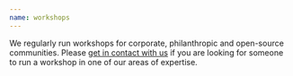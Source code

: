 ```yaml
---
name: workshops
---
```


We regularly run workshops for corporate, philanthropic and open-source communities.
Please [get in contact with us](/contact) if you are looking for someone to run a workshop in one of our areas of expertise.
